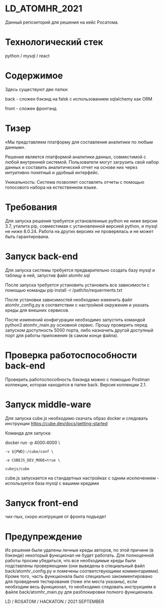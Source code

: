 # LD_ATOMHR_2021

Данный репозиторий для решения на кейс Росатома.

# Технологический стек
python / mysql / react

# Содержимое

Здесь существуют две папки:

back - сложен бэкэнд на falsk с использованием sqlalchemy как ORM

front - сложен фронтэнд

# Тизер

«Мы представляем платформу для составления аналитики по любым данным».

Решение является платформой аналитики данных, совместимой с любой внутренней системой. Пользователи могут загрузить свой набор данных и составить аналитический отчет на основе них через интуитивно понятный и удобный интерфейс.

Уникальность: Система позволяет составлять отчеты с помощью голосового набора на естественном языке. 

# Требования

Для запуска решения требуется установленные python не ниже версии 3.7, утилита pip, совместимая с установленной версией python, и mysql не ниже 8.0.24. Работа на других версиях не проверялась и не может быть гарантирована.

# Запуск back-end

Для запуска системы требуется предварительно создать базу mysql и таблицу в ней, запустив файл atomhr.sql

После запуска требуется установить установить все зависимости с помощью команды pip install -r /path/to/requerments.txt

После установки зависимостей необходимо изменить файл atomhr_config.py в соответствии с настройкой окружения и указать креды для внешних сервисов.

После изменений конфигурации необходимо запустить командой python3 atomhr_main.py основной сервис. Прошу проверить перед запуском доступность 5000 порта, либо назначить другой доступный порт для работы приложения (в самом конце файла).

# Проверка работоспособности back-end

Проверить работоспособность бэкэнда можно с помощью Postman коллекции, которая находится в папке back. Версия коллекции 2.1.

# Запуск middle-ware

Для запуска cube.js необходимо скачать образ docker и следовать инструкции https://cube.dev/docs/getting-started

Команда для запуска:

  docker run -p 4000:4000 \ 

    -v ${PWD}:/cube/conf \ 
    
    -e CUBEJS_DEV_MODE=true \    
    
    cubejs/cube

cube.js запускается на стандартных настройках с одним исключением - используется база mysql с вашими кредами

# Запуск front-end

чих-пых, скоро иснтрукция от фронта подъедет

# Предупреждение

Из решения были удалены личные креды авторов, по этой причине (в бэкэнде) некоторый функционал не будет работать. Для полноценной работы просим убедиться, что все необходимые креды были подставлены проверяющими (они выведены в специальный файл back/atomhr_config.py и помечены соответствующими комментариями). Кроме того, часть функционала было специально закомментировано для проведения тестирования (тоже эти места указаны), если необходим весь функционал, то необходимо следовать инструкциям в файле back/atomhr_main.py для разблокировки полного функционала.

LD / ROSATOM / HACKATON / 2021 SEPTEMBER
